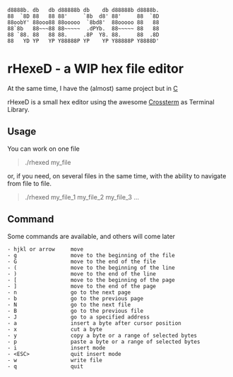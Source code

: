 ```
d8888b. db   db d88888b db    db d88888b d8888b.
88  `8D 88   88 88'     `8b  d8' 88'     88  `8D
88oobY' 88ooo88 88ooooo  `8bd8'  88ooooo 88   88
88`8b   88~~~88 88~~~~~  .dPYb.  88~~~~~ 88   88
88 `88. 88   88 88.     .8P  Y8. 88.     88  .8D
88   YD YP   YP Y88888P YP    YP Y88888P Y8888D'
```


# rHexeD - a WIP hex file editor
At the same time, I have the (almost) same project but in [C](https://github.com/LittleB0xes/hexed)

rHexeD is a small hex editor using the awesome [Crossterm](https://github.com/crossterm-rs/crossterm) as Terminal Library.



## Usage
You can work on one file
> ./rhexed my_file

or, if you need, on several files in the same time, with the ability to navigate from file to file.
> ./rhexed my_file_1 my_file_2 my_file_3 ...


## Command
Some commands are available, and others will come later

```
- hjkl or arrow     move 
- g                 move to the beginning of the file
- G                 move to the end of the file
- (                 move to the beginning of the line
- )                 move to the end of the line
- [                 move to the beginning of the page
- ]                 move to the end of the page
- n                 go to the next page
- b                 go to the previous page
- N                 go to the next file
- B                 go to the previous file
- J                 go to a specified address
- a                 insert a byte after cursor position
- x                 cut a byte
- y                 copy a byte or a range of selected bytes
- p                 paste a byte or a range of selected bytes
- i                 insert mode
- <ESC>             quit insert mode
- w                 write file
- q                 quit
```

